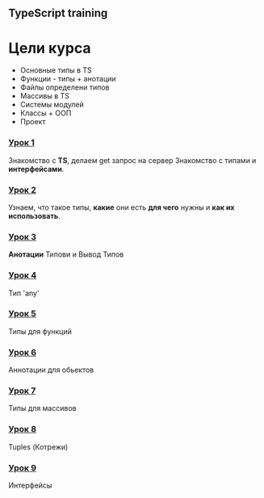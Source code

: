 ## TypeScript training

# **Цели курса**

- Основные типы в TS
- Функции - типы + анотации
- Файлы определени типов
- Массивы в TS
- Системы модулей
- Классы + ООП
- Проект

### [Урок 1](https://github.com/MykhailoMishchenko/type-script/tree/main/Lesson_1_fetchRequest)

Знакомство с **TS**, делаем get запрос на сервер Знакомство с типами и **интерфейсами**.

### [Урок 2](https://github.com/MykhailoMishchenko/type-script/tree/main/Lesson_2_Types)

Узнаем, что такое типы, **какие** они есть **для чего** нужны и **как их использовать**.

### [Урок 3](https://github.com/MykhailoMishchenko/type-script/tree/main/Lesson_3_AnotationsType_TypeInference)

**Анотации** Типови и Вывод Типов

### [Урок 4](https://github.com/MykhailoMishchenko/type-script/tree/main/Lesson_4_type_any)

Тип 'any'

### [Урок 5](https://github.com/MykhailoMishchenko/type-script/tree/main/Lesson_5_functions)

Типы для функций

### [Урок 6](https://github.com/MykhailoMishchenko/type-script/tree/main/Lesson_6_annotation_object)

Аннотации для обьектов

### [Урок 7](https://github.com/MykhailoMishchenko/type-script/tree/main/Lesson_7_types_for_array)

Типы для массивов

### [Урок 8](https://github.com/MykhailoMishchenko/type-script/tree/main/Lesson_8_tuples_in_ts)

Tuples (Котрежи)

### [Урок 9](https://github.com/MykhailoMishchenko/type-script/tree/main/)

Интерфейсы